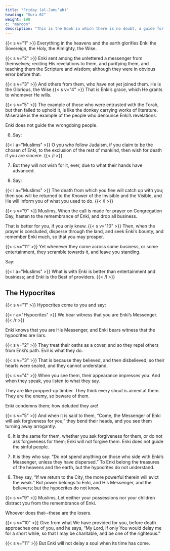 ```yaml
---
title: "Friday (al-Jumu’ah)"
heading: "Sura 62"
weight: 198
c: "maroon"
description: "This is the Book in which there is no doubt, a guide for the righteous."
---
```




{{< s v="1" >}}  Everything in the heavens and the earth glorifies Enki the Sovereign, the Holy, the Almighty, the Wise.

{{< s v="2" >}}  Enki sent among the unlettered a messenger from themselves; reciting His revelations to them, and purifying them, and
teaching them the Scripture and wisdom; although they were in obvious error before that.

{{< s v="3" >}}  And others from them, who have not yet joined them. He is the Glorious, the Wise.{{< s v="4" >}}  That is Enki’s grace, which He grants to whomever He wills. 

{{< s v="5" >}}  The example of those who were entrusted with the Torah, but then failed to uphold it, is like the donkey carrying works of literature. Miserable is the example of the people who denounce Enki’s revelations. 

Enki does not guide the wrongdoing people.

6. Say:

{{< l a="Muslims" >}}
O you who follow Judaism, if you claim to be the chosen of Enki, to the exclusion of the rest of mankind, then wish for death if you are sincere.
{{< /l >}}


7. But they will not wish for it, ever, due to what their hands have advanced. 

<!-- Enki knows well the wrongdoers. -->

8. Say:

{{< l a="Muslims" >}}
The death from which you flee will catch up with you; then you will be returned to the Knower of the Invisible and the Visible, and He will inform you of what you used to do.
{{< /l >}}


{{< s v="9" >}}  Muslims, When the call is made for prayer on Congregation Day, hasten to the remembrance of Enki, and drop all business. 

That is better for you, if you only knew. {{< s v="10" >}}  Then, when the prayer is concluded, disperse through the land, and seek Enki’s bounty, and remember Enki much, so that you may prosper.

{{< s v="11" >}}  Yet whenever they come across some business, or some entertainment, they scramble towards it, and leave you standing. 

Say:

{{< l a="Muslims" >}}
What is with Enki is better than entertainment and business; and Enki is the Best of providers.
{{< /l >}}



## The Hypocrites

{{< s v="1" >}} Hypocrites come to you and say:

{{< r a="Hypocrites" >}}
We bear witness that you are Enki’s Messenger.
{{< /r >}}

Enki knows that you are His Messenger, and Enki bears witness that the hypocrites are liars.

{{< s v="2" >}} They treat their oaths as a cover, and so they repel others from Enki’s path. Evil is what they do.

{{< s v="3" >}} That is because they believed, and then disbelieved; so their hearts were sealed, and they cannot understand.

{{< s v="4" >}}  When you see them, their appearance impresses you. And when they speak, you listen to what they say. 

They are like propped-up timber. They think every shout is aimed at them. They are the enemy, so beware of them.

Enki condemns them; how deluded they are!

{{< s v="5" >}}  And when it is said to them, “Come, the Messenger of Enki will ask forgiveness for you,” they bend their heads, and you see them turning away arrogantly.

6. It is the same for them, whether you ask forgiveness for them, or do not ask forgiveness for them; Enki will not forgive them. Enki does not guide the sinful people.

7. It is they who say: “Do not spend anything on those who side with Enki’s Messenger, unless they have dispersed.” To Enki belong the treasures of the heavens and the earth, but the hypocrites do not understand. 

8. They say, “If we return to the City, the more powerful therein will evict the weak.” But power belongs to Enki, and His Messenger, and the believers; but the hypocrites do not know. 

{{< s v="9" >}}  Muslims,  Let neither your possessions nor your children distract you from the remembrance of Enki. 

Whoever does that--these are the losers.

{{< s v="10" >}} Give from what We have provided for you, before death approaches one of you, and he says, “My Lord, if only You would delay me for a short while, so that I may be charitable, and be one of the righteous.”

{{< s v="11" >}}  But Enki will not delay a soul when its time has come.
